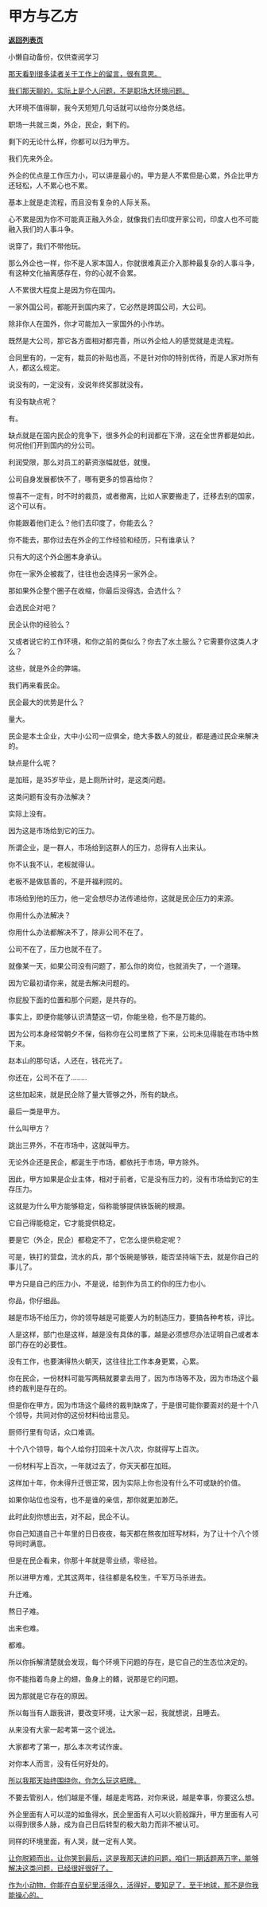 # 甲方与乙方

[**返回列表页**](/gzh/记忆承载3)

小懒自动备份，仅供查阅学习

[那天看到很多读者关于工作上的留言，很有意思。](http://mp.weixin.qq.com/s?__biz=MzkwMzQ1MzczOQ==&mid=2247484220&idx=1&sn=be3613d304b92043f4e0321151e1b72b&chksm=c0974e78f7e0c76e724055d33b3ac9ce64ae514800e917860148810654fe1b4cb07b719779ef&scene=21#wechat_redirect)

[我们那天聊的，实际上是个人问题，不是职场大环境问题。](http://mp.weixin.qq.com/s?__biz=MzkwMzQ1MzczOQ==&mid=2247484220&idx=1&sn=be3613d304b92043f4e0321151e1b72b&chksm=c0974e78f7e0c76e724055d33b3ac9ce64ae514800e917860148810654fe1b4cb07b719779ef&scene=21#wechat_redirect)

大环境不值得聊，我今天短短几句话就可以给你分类总结。  

职场一共就三类，外企，民企，剩下的。  

剩下的无论什么样，你都可以归为甲方。  

我们先来外企。  

外企的优点是工作压力小，可以讲是最小的。甲方是人不累但是心累，外企比甲方还轻松，人不累心也不累。

基本上就是走流程，而且没有复杂的人际关系。

心不累是因为你不可能真正融入外企，就像我们去印度开家公司，印度人也不可能融入我们的人事斗争。

说穿了，我们不带他玩。  

那么外企也一样，你不是人家本国人，你就很难真正介入那种最复杂的人事斗争，有这种文化抽离感存在，你的心就不会累。

人不累很大程度上是因为你在国内。

一家外国公司，都能开到国内来了，它必然是跨国公司，大公司。

除非你人在国外，你才可能加入一家国外的小作坊。

既然是大公司，那它各方面相对都完善，所以外企给人的感觉就是走流程。  

合同里有的，一定有，裁员的补贴也高，不是针对你的特别优待，而是人家对所有人，都这么规定。

说没有的，一定没有，没说年终奖那就没有。  

有没有缺点呢？  

有。

缺点就是在国内民企的竞争下，很多外企的利润都在下滑，这在全世界都是如此，何况他们开到国内的分公司。

利润受限，那么对员工的薪资涨幅就低，就慢。  

公司自身发展都快不了，哪有更多的惊喜给你？  

惊喜不一定有，时不时的裁员，或者撤离，比如人家要搬走了，迁移去别的国家，这个可以有。

你能跟着他们走么？他们去印度了，你能去么？  

你不能去，那你过去在外企的工作经验和经历，只有谁承认？

只有大的这个外企圈本身承认。

你在一家外企被裁了，往往也会选择另一家外企。  

那如果外企整个圈子在收缩，你最后没得选，会选什么？

会选民企对吧？

民企认你的经验么？

又或者说它的工作环境，和你之前的类似么？你去了水土服么？它需要你这类人才么？  

这些，就是外企的弊端。  

我们再来看民企。  

民企最大的优势是什么？

量大。  

民企是本土企业，大中小公司一应俱全，绝大多数人的就业，都是通过民企来解决的。  

缺点是什么呢？  

是加班，是35岁毕业，是上厕所计时，是这类问题。  

这类问题有没有办法解决？

实际上没有。

因为这是市场给到它的压力。

所谓企业，是一群人，市场给到这群人的压力，总得有人出来认。  

你不认我不认，老板就得认。

老板不是做慈善的，不是开福利院的。

市场给到他的压力，他一定会想尽办法传递给你，这就是民企压力的来源。

你用什么办法解决？  

你用什么办法都解决不了，除非公司不在了。

公司不在了，压力也就不在了。

就像某一天，如果公司没有问题了，那么你的岗位，也就消失了，一个道理。  

因为它最初请你来，就是去解决问题的。  

你屁股下面的位置和那个问题，是共存的。

事实上，即便你能够认识清楚这一切，你能坐稳，也不是万能的。  

因为公司本身经常朝夕不保，俗称你在公司里熬了下来，公司未见得能在市场中熬下来。

赵本山的那句话，人还在，钱花光了。  

你还在，公司不在了........

这些加起来，就是民企除了量大管够之外，所有的缺点。

最后一类是甲方。  

什么叫甲方？

跳出三界外，不在市场中，这就叫甲方。

无论外企还是民企，都诞生于市场，都依托于市场，甲方除外。

因此，甲方如果是企业主体，相对于前者，它是没有压力的，没有市场给到它的生存压力。  

这就是为什么甲方能够稳定，俗称能够提供铁饭碗的根源。

它自己得能稳定，它才能提供稳定。

要是它（外企，民企）都稳定不了，它怎么提供稳定呢？

可是，铁打的营盘，流水的兵，那个饭碗是够铁，能否坚持端下去，就是你自己的事儿了。

甲方只是自己的压力小，不是说，给到作为员工的你的压力也小。  

你品，你仔细品。

越是市场不给压力，你的领导越是可能要人为的制造压力，要搞各种考核，评比。

人是这样，部门也是这样，越是没有具体的事，越是必须想尽办法证明自己或者本部门存在的必要性。  

没有工作，也要演得热火朝天，这往往比工作本身更累，心累。

你在民企，一份材料可能写两稿就要拿去用了，因为市场等不及，因为市场这个最终的裁判是存在的。  

但是你在甲方，因为市场这个最终的裁判缺席了，于是很可能你要面对的是十个八个领导，共同对你的这份材料给出意见。

厨师行里有句话，众口难调。

十个八个领导，每个人给你打回来十次八次，你就得写上百次。  

一份材料写上百次，一年就过去了，你天天都在加班。  

这样加十年，你未得升迁很正常，因为实际上你也没有什么不可或缺的价值。  

如果你站位也没有，也不是谁的亲信，那你就更加渺茫。

此时此刻你想出去，对不起，民企不认。

你自己知道自己十年里的日日夜夜，每天都在熬夜加班写材料，为了让十个八个领导同时满意。  

但是在民企看来，你那十年就是零业绩，零经验。

所以进甲方难，尤其这两年，往往都是名校生，千军万马杀进去。  

升迁难。

熬日子难。

出来也难。

都难。

所以你拆解清楚就会发现，每个环境下问题的存在，是它自己的生态位决定的。

你不能指着鸟身上的翅，鱼身上的鳍，说那是它的问题。  

因为那就是它存在的原因。

所以每当有人跟我讲，要改变环境，让大家一起，我就想说，且睡去。  

从来没有大家一起考第一这个说法。  

大家都考了第一，那么本次考试作废。

对你本人而言，没有任何好处的。  

[所以我那天始终围绕你，你怎么玩这把牌。  
](http://mp.weixin.qq.com/s?__biz=MzkwMzQ1MzczOQ==&mid=2247484220&idx=1&sn=be3613d304b92043f4e0321151e1b72b&chksm=c0974e78f7e0c76e724055d33b3ac9ce64ae514800e917860148810654fe1b4cb07b719779ef&scene=21#wechat_redirect)

不要去管别人，他们越是不懂，越是走弯路，对你来说，越是幸事，你要这么想。

外企里面有人可以混的如鱼得水，民企里面有人可以火箭般蹿升，甲方里面有人可以得到很多人脉，成为自己日后转型的极大助力而非不被认可。  

同样的环境里面，有人哭，就一定有人笑。  

[让你脱颖而出，让你笑到最后，这是我那天讲的问题，咱们一期话题两万字，能够解决这类问题，已经很好很好了。](http://mp.weixin.qq.com/s?__biz=MzkwMzQ1MzczOQ==&mid=2247484220&idx=1&sn=be3613d304b92043f4e0321151e1b72b&chksm=c0974e78f7e0c76e724055d33b3ac9ce64ae514800e917860148810654fe1b4cb07b719779ef&scene=21#wechat_redirect)

[作为小动物，你能在白垩纪里活得久，活得好，要知足了，至于地球，那不是你我能操心的。](http://mp.weixin.qq.com/s?__biz=MzkwMzQ1MzczOQ==&mid=2247484220&idx=1&sn=be3613d304b92043f4e0321151e1b72b&chksm=c0974e78f7e0c76e724055d33b3ac9ce64ae514800e917860148810654fe1b4cb07b719779ef&scene=21#wechat_redirect)


